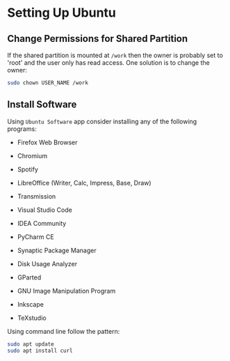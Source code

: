 # Setting Up Ubuntu

## Change Permissions for Shared Partition

If the shared partition is mounted at `/work` then the owner is probably set to 'root' and the user only has read access.
One solution is to change the owner:

```bash
sudo chown USER_NAME /work
```

## Install Software

Using `Ubuntu Software` app consider installing any of the following programs:

- Firefox Web Browser
- Chromium
- Spotify
- LibreOffice (Writer, Calc, Impress, Base, Draw)
- Transmission

- Visual Studio Code
- IDEA Community
- PyCharm CE

- Synaptic Package Manager
- Disk Usage Analyzer
- GParted

- GNU Image Manipulation Program
- Inkscape
- TeXstudio

Using command line follow the pattern:

```bash
sudo apt update
sudo apt install curl
```

